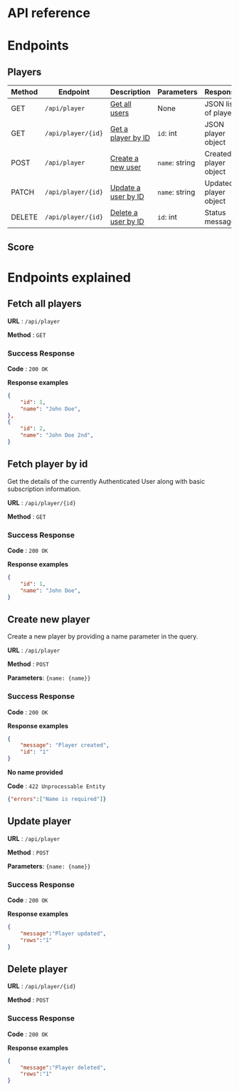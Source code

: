 # API reference

# Endpoints
## Players
| Method  | Endpoint            | Description                               | Parameters           | Response               |
|---------|---------------------|-------------------------------------------|----------------------|------------------------|
| GET     | `/api/player`       | [Get all users](#fetch-all-players)       | None                 | JSON list of players   |
| GET     | `/api/player/{id}`  | [Get a player by ID](#fetch-player-by-id) | `id`: int            | JSON player object     |
| POST    | `/api/player`       | [Create a new user](#create-new-player)   | `name`: string       | Created player object  |
| PATCH   | `/api/player/{id}`  | [Update a user by ID](#update-player)     | `name`: string       | Updated player object  |
| DELETE  | `/api/player/{id}`  | [Delete a user by ID](#delete-player)     | `id`: int            | Status message         |

## Score

# Endpoints explained

## Fetch all players 

**URL** : `/api/player`

**Method** : `GET`


### Success Response

**Code** : `200 OK`

**Response examples**

```json
{
    "id": 1,
    "name": "John Doe",
},
{
    "id": 2,
    "name": "John Doe 2nd",
}
```

## Fetch player by id

Get the details of the currently Authenticated User along with basic
subscription information.

**URL** : `/api/player/{id}`

**Method** : `GET`


### Success Response

**Code** : `200 OK`

**Response examples**

```json
{
    "id": 1,
    "name": "John Doe",
}
```

## Create new player

Create a new player by providing a name parameter in the query.

**URL** : `/api/player`

**Method** : `POST`

**Parameters**: `{name: {name}}`

### Success Response

**Code** : `200 OK`

**Response examples**

```json
{
    "message": "Player created",
    "id": "1"
}
```

**No name provided**

**Code** : `422 Unprocessable Entity`
```json
{"errors":["Name is required"]}
```

## Update player

**URL** : `/api/player`

**Method** : `POST`

**Parameters**: `{name: {name}}`

### Success Response

**Code** : `200 OK`

**Response examples**

```json
{
    "message":"Player updated",
    "rows":"1"
}
```

## Delete player

**URL** : `/api/player/{id}`

**Method** : `POST`

### Success Response

**Code** : `200 OK`

**Response examples**

```json
{
    "message":"Player deleted",
    "rows":"1"
}
```

